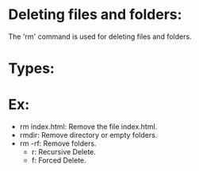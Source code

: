 # Deleting files and folders:
The 'rm' command is used for deleting files and folders.
# Types:
# Ex:
- rm index.html: Remove the file index.html.
- rmdir: Remove directory or empty folders.
- rm -rf: Remove folders.
  - r: Recursive Delete.
  - f: Forced Delete.
